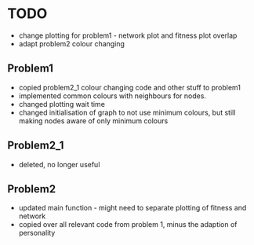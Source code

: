 # TODO

- change plotting for problem1 - network plot and fitness plot overlap
- adapt problem2 colour changing

## Problem1

- copied problem2_1 colour changing code and other stuff to problem1
- implemented common colours with neighbours for nodes.
- changed plotting wait time
- changed initialisation of graph to not use minimum colours, but still making nodes aware of only minimum colours

## Problem2_1

- deleted, no longer useful

## Problem2

- updated main function - might need to separate plotting of fitness and network
- copied over all relevant code from problem 1, minus the adaption of personality
